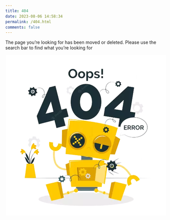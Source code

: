 ```yaml
---
title: 404
date: 2023-08-06 14:58:34
permalink: /404.html
comments: false
---
```


<p>The page you’re looking for has been moved or deleted. Please use the search bar to find what you’re looking for</p>

<script async src="https://cse.google.com/cse.js?cx=4269bf6b77dbf4cae"></script>
<div class="gcse-search"></div>

<p align="center"><a href="#"><img  alt="404" src="/assets/img/404.webp" loading="lazy" /></a></p>